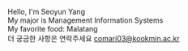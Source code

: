 Hello, I'm Seoyun Yang  
My major is Management Information Systems  
My favorite food: Malatang  
더 궁금한 사항은 연락주세요 comari03@kookmin.ac.kr  
